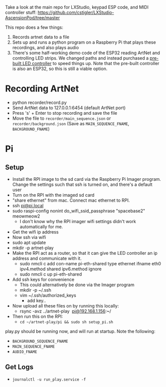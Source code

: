 Take a look at the main repo for LXStudio, keypad ESP code, and MIDI controller stuff: https://github.com/cstigler/LXStudio-AscensionPod/tree/master

This repo does a few things:

1. Records artnet data to a file
2. Sets up and runs a python program on a Raspberry Pi that plays these recordings, and also plays audio
3. There's some half-working demo code of the ESP32 reading ArtNet and controlling LED strips. We changed paths and instead purchased a [pre-built LED controller](https://chroma.tech/) to speed things up. Note that the pre-built controller is also an ESP32, so this is still a viable option.

# Recording ArtNet

- python recorder/record.py
- Send ArtNet data to 127.0.0.1:6454 (default ArtNet port)
- Press 's' + Enter to stop recording and save the file
- Move the file to `recorder/main_sequence.json` or `recorder/background.json` (Save as `MAIN_SEQUENCE_FNAME`, `BACKGROUND_FNAME`)

# Pi

## Setup

- Install the RPI image to the sd card via the Raspberry Pi Imager program. Change the settings such that ssh is turned on, and there's a default user
- Turn on the RPI with the imaged sd card
- "share ethernet" from mac. Connect mac ethernet to RPI.
- ssh pi@pi.local
- sudo raspi-config nonint do_wifi_ssid_passphrase "spacebase2" meowmeow2
  - I don't know why the RPI imager wifi settings didn't work automatically for me.
- Get the wifi ip address
- Now ssh via wifi
- sudo apt update
- mkdir -p artnet-play
- Make the RPI act as a router, so that it can give the LED controller an ip address and communicate with it.
  - sudo nmcli c add con-name pi-eth-shared type ethernet ifname eth0 ipv4.method shared ipv6.method ignore
  - sudo nmcli c up pi-eth-shared
- Add ssh keys for convenience
  - This could alternatively be done via the Imager program
  - mkdir -p ~/.ssh
  - vim ~/.ssh/authorized_keys
    - add key..
- Now upload all these files on by running this locally:
  - rsync -avz ../artnet-play  pi@192.168.1.156:~/
- Then run this on the RPI:
  - `cd ~/artnet-play/pi && sudo sh setup_pi.sh`

play.py should be running now, and will run at startup. Note the following:

- `BACKGROUND_SEQUENCE_FNAME`
- `MAIN_SEQUENCE_FNAME`
- `AUDIO_FNAME`

## Get Logs

- `journalctl -u run_play.service -f`

